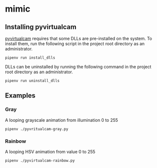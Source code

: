 # mimic

## Installing pyvirtualcam

[pyvirtualcam](https://github.com/letmaik/pyvirtualcam/) requires that some DLLs
are pre-installed on the system. To install them, run the following script in
the project root directory as an administrator.

```shell
pipenv run install_dlls
```

DLLs can be uninstalled by running the following command in the project root
directory as an administrator.

```shell
pipenv run uninstall_dlls
```

## Examples

### Gray

A looping grayscale animation from illumination 0 to 255

```shell
pipenv ./pyvritualcam-gray.py
```

### Rainbow

A looping HSV animation from value 0 to 255

```shell
pipenv ./pyvirtualcam-rainbow.py
```

